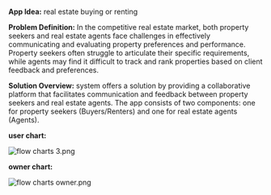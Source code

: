 **App Idea:** real estate buying or renting 

**Problem Definition:**
In the competitive real estate market, both property seekers and real estate agents face challenges in effectively communicating and evaluating property preferences and performance. Property seekers often struggle to articulate their specific requirements, while agents may find it difficult to track and rank properties based on client feedback and preferences.

**Solution Overview:**
system offers a solution by providing a collaborative platform that facilitates communication and feedback between property seekers and real estate agents. The app consists of two components: one for property seekers (Buyers/Renters) and one for real estate agents (Agents).

**user chart:**

![flow charts 3.png](https://prod-files-secure.s3.us-west-2.amazonaws.com/3ce391b9-7b2f-43bf-a6af-67cdebf923c8/deaf5256-4110-4d3c-9895-d5b64b10310a/flow_charts_3.png)

**owner chart:**

![flow charts owner.png](https://prod-files-secure.s3.us-west-2.amazonaws.com/3ce391b9-7b2f-43bf-a6af-67cdebf923c8/63220db9-ca74-41a2-aa4d-17cd5f507b28/flow_charts_owner.png)
